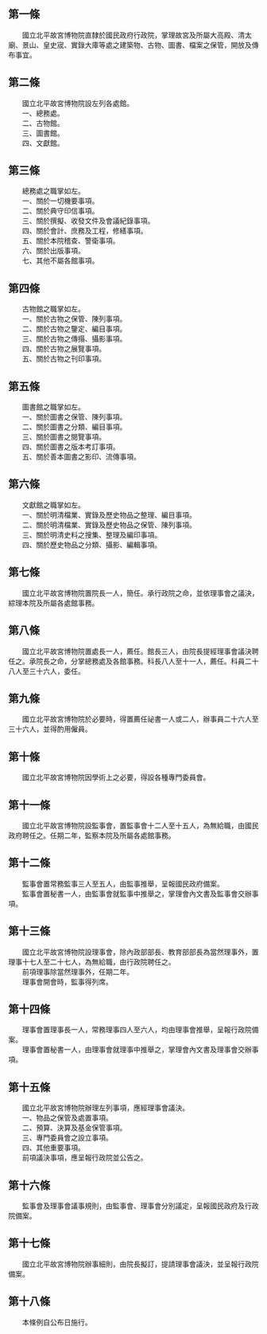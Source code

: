 第一條 
-------
　　國立北平故宮博物院直隸於國民政府行政院，掌理故宮及所屬大高殿、清太廟、景山、皇史宬、實錄大庫等處之建築物、古物、圖書、檔案之保管，開放及傳布事宜。  


第二條 
-------
　　國立北平故宮博物院設左列各處館。  
　　一、總務處。  
　　二、古物館。  
　　三、圖書館。  
　　四、文獻館。  


第三條 
-------
　　總務處之職掌如左。  
　　一、關於一切機要事項。  
　　二、關於典守印信事項。  
　　三、關於撰擬、收發文件及會議紀錄事項。  
　　四、關於會計、庶務及工程，修繕事項。  
　　五、關於本院稽查、警衛事項。  
　　六、關於出版事項。  
　　七、其他不屬各館事項。  


第四條 
-------
　　古物館之職掌如左。  
　　一、關於古物之保管、陳列事項。  
　　二、關於古物之鑒定、編目事項。  
　　三、關於古物之傳搨、攝影事項。  
　　四、關於古物之展覽事項。  
　　五、關於古物之刊印事項。  


第五條 
-------
　　圖書館之職掌如左。  
　　一、關於圖書之保管、陳列事項。  
　　二、關於圖書之分類、編目事項。  
　　三、關於圖書之閱覽事項。  
　　四、關於圖書之版本考訂事項。  
　　五、關於善本圖書之影印、流傳事項。  


第六條 
-------
　　文獻館之職掌如左。  
　　一、關於明清檔業、實錄及歷史物品之整理、編目事項。  
　　二、關於明清檔業、實錄及歷史物品之保管、陳列事項。  
　　三、關於明清史料之搜集、整理及編印事項。  
　　四、關於歷史物品之分類、攝影、編輯事項。  


第七條 
-------
　　國立北平故宮博物院置院長一人，簡任。承行政院之命，並依理事會之議決，綜理本院及所屬各處館事務。  


第八條 
-------
　　國立北平故宮博物院置處長一人，薦任。館長三人，由院長提經理事會議決聘任之。承院長之命，分掌總務處及各館事務。科長八人至十一人，薦任。科員二十八人至三十六人，委任。  


第九條 
-------
　　國立北平故宮博物院於必要時，得置薦任祕書一人或二人，辦事員二十六人至三十六人，並得酌用僱員。  


第十條 
-------
　　國立北平故宮博物院因學術上之必要，得設各種專門委員會。  


第十一條 
---------
　　國立北平故宮博物院設監事會，置監事會十二人至十五人，為無給職，由國民政府聘任之。任期二年，監察本院及所屬各處館事務。  


第十二條 
---------
　　監事會置常務監事三人至五人，由監事推舉，呈報國民政府備案。  
　　監事會置秘書一人，由監事會就監事中推舉之，掌理會內文書及監事會交辦事項。  


第十三條 
---------
　　國立北平故宮博物院設理事會，除內政部部長、教育部部長為當然理事外，置理事十七人至二十七人，為無給職，由行政院聘任之。  
　　前項理事除當然理事外，任期二年。  
　　理事會開會時，監事得列席。  


第十四條 
---------
　　理事會置理事長一人，常務理事四人至六人，均由理事會推舉，呈報行政院備案。  
　　理事會置秘書一人，由理事會就理事中推舉之，掌理會內文書及理事會交辦事項。  


第十五條 
---------
　　國立北平故宮博物院辦理左列事項，應經理事會議決。  
　　一、物品之保管及處置事項。  
　　二、預算、決算及基金保管事項。  
　　三、專門委員會之設立事項。  
　　四、其他重要事項。  
　　前項議決事項，應呈報行政院並公告之。  


第十六條 
---------
　　監事會及理事會議事規則，由監事會、理事會分別議定，呈報國民政府及行政院備案。  


第十七條 
---------
　　國立北平故宮博物院辦事細則，由院長擬訂，提請理事會議決，並呈報行政院備案。  


第十八條 
---------
　　本條例自公布日施行。
